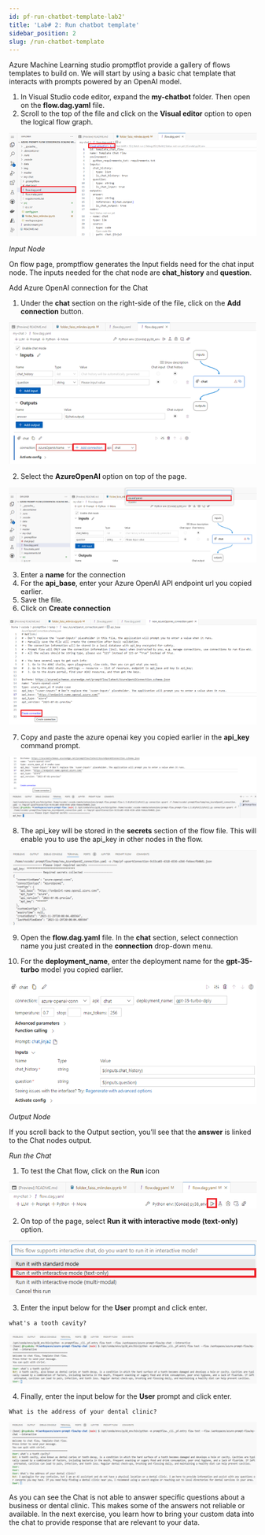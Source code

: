 ```yaml
---
id: pf-run-chatbot-template-lab2'
title: 'Lab# 2: Run chatbot template'
sidebar_position: 2
slug: /run-chatbot-template
---
```


Azure Machine Learning studio promptflot provide a gallery of flows templates to build on.  We will start by using a basic chat template that interacts with prompts powered by an OpenAI model.

1.	In Visual Studio code editor, expand the **my-chatbot** folder.  Then open on the **flow.dag.yaml** file. 
2.	Scroll to the top of the file and click on the **Visual editor** option to open the logical flow graph.

![](/img/tutorial/chat-template-visualselect.png)

*Input Node*

On flow page, promptflow generates the Input fields need for the chat input node.  The inputs needed for the chat node are **chat_history** and **question**.  

Add Azure OpenAI connection for the Chat 

1.	Under the **chat** section on the right-side of the file, click on the **Add connection** button.

![](/img/tutorial/add-chat-connection.png)

2. Select the **AzureOpenAI** option on top of the page.

![](/img/tutorial/azureopenai-connect-option.png)

3. Enter a **name** for the connection 
4. For the **api_base**, enter your Azure OpenAI API endpoint url you copied earlier.
5. Save the file.
6. Click on **Create connection** 

![](/img/tutorial/add-connection.png)

7. Copy and paste the azure openai key you copied earlier in the **api_key** command prompt.

![](/img/tutorial/enter-api-key.png)

8. The api_key will be stored in the **secrets** section of the flow file.  This will enable you to use the api_key in other nodes in the flow.

![](/img/tutorial/azureopenai-connect-success.png)

9. Open the **flow.dag.yaml** file.  In the **chat** section, select connection name you just created in the **connection** drop-down menu.

10. For the **deployment_name**, enter the deployment name for the **gpt-35-turbo** model you copied earlier.

![](/img/tutorial/chatnode-connection-input.png)

*Output Node*

If you scroll back to the Output section, you’ll see that the **answer** is linked to the Chat nodes output.

*Run the Chat*

1.	To test the Chat flow, click on the **Run** icon

![](/img/tutorial/new-chat.png)

2. On top of the page, select **Run it with interactive mode (text-only)** option.

![](/img/tutorial/run-interactive-mode.png)
 
3. Enter the input below for the **User** prompt and click enter.

```shell
what's a tooth cavity?
```

![](/img/tutorial/what-is-cavity.png)

4.	Finally, enter the input below for the **User** prompt and click enter.

```shell
What is the address of your dental clinic?
```

![](/img/tutorial/dental-address.png)
 
As you can see the Chat is not able to answer specific questions about a business or dental clinic.   This makes some of the answers not reliable or available.  In the next exercise, you learn how to bring your custom data into the chat to provide response that are relevant to your data.